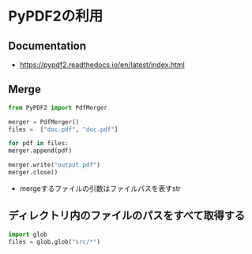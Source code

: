 # PyPDF2の利用

## Documentation
- https://pypdf2.readthedocs.io/en/latest/index.html

## Merge
```Python
from PyPDF2 import PdfMerger

merger = PdfMerger()
files =  ["doc.pdf", "doc.pdf"]

for pdf in files:
merger.append(pdf)

merger.write("output.pdf")
merger.close()
```

- mergeするファイルの引数はファイルパスを表すstr

## ディレクトリ内のファイルのパスをすべて取得する
```Python
import glob
files = glob.glob("src/*")
```